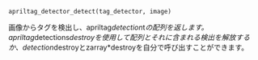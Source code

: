 ```
apriltag_detector_detect(tag_detector, image)
```

画像からタグを検出し、apriltag*detection*t*の配列を返します。apriltag*detections*destroyを使用して配列とそれに含まれる検出を解放するか、detection*destroyとzarray*destroyを自分で呼び出すことができます。
